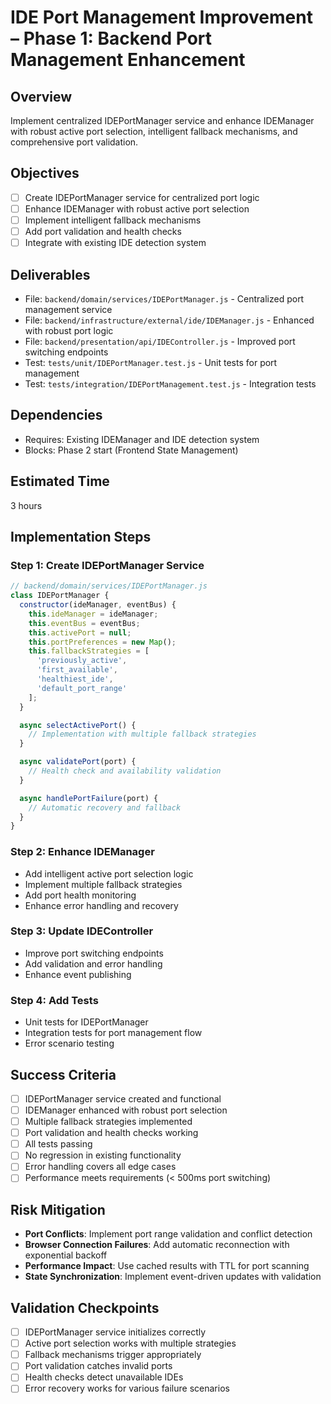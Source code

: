 # IDE Port Management Improvement – Phase 1: Backend Port Management Enhancement

## Overview
Implement centralized IDEPortManager service and enhance IDEManager with robust active port selection, intelligent fallback mechanisms, and comprehensive port validation.

## Objectives
- [ ] Create IDEPortManager service for centralized port logic
- [ ] Enhance IDEManager with robust active port selection
- [ ] Implement intelligent fallback mechanisms
- [ ] Add port validation and health checks
- [ ] Integrate with existing IDE detection system

## Deliverables
- File: `backend/domain/services/IDEPortManager.js` - Centralized port management service
- File: `backend/infrastructure/external/ide/IDEManager.js` - Enhanced with robust port logic
- File: `backend/presentation/api/IDEController.js` - Improved port switching endpoints
- Test: `tests/unit/IDEPortManager.test.js` - Unit tests for port management
- Test: `tests/integration/IDEPortManagement.test.js` - Integration tests

## Dependencies
- Requires: Existing IDEManager and IDE detection system
- Blocks: Phase 2 start (Frontend State Management)

## Estimated Time
3 hours

## Implementation Steps

### Step 1: Create IDEPortManager Service
```javascript
// backend/domain/services/IDEPortManager.js
class IDEPortManager {
  constructor(ideManager, eventBus) {
    this.ideManager = ideManager;
    this.eventBus = eventBus;
    this.activePort = null;
    this.portPreferences = new Map();
    this.fallbackStrategies = [
      'previously_active',
      'first_available',
      'healthiest_ide',
      'default_port_range'
    ];
  }

  async selectActivePort() {
    // Implementation with multiple fallback strategies
  }

  async validatePort(port) {
    // Health check and availability validation
  }

  async handlePortFailure(port) {
    // Automatic recovery and fallback
  }
}
```

### Step 2: Enhance IDEManager
- Add intelligent active port selection logic
- Implement multiple fallback strategies
- Add port health monitoring
- Enhance error handling and recovery

### Step 3: Update IDEController
- Improve port switching endpoints
- Add validation and error handling
- Enhance event publishing

### Step 4: Add Tests
- Unit tests for IDEPortManager
- Integration tests for port management flow
- Error scenario testing

## Success Criteria
- [ ] IDEPortManager service created and functional
- [ ] IDEManager enhanced with robust port selection
- [ ] Multiple fallback strategies implemented
- [ ] Port validation and health checks working
- [ ] All tests passing
- [ ] No regression in existing functionality
- [ ] Error handling covers all edge cases
- [ ] Performance meets requirements (< 500ms port switching)

## Risk Mitigation
- **Port Conflicts**: Implement port range validation and conflict detection
- **Browser Connection Failures**: Add automatic reconnection with exponential backoff
- **Performance Impact**: Use cached results with TTL for port scanning
- **State Synchronization**: Implement event-driven updates with validation

## Validation Checkpoints
- [ ] IDEPortManager service initializes correctly
- [ ] Active port selection works with multiple strategies
- [ ] Fallback mechanisms trigger appropriately
- [ ] Port validation catches invalid ports
- [ ] Health checks detect unavailable IDEs
- [ ] Error recovery works for various failure scenarios 